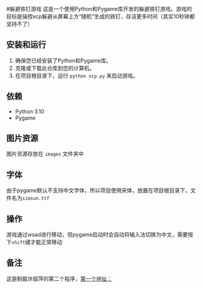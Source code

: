 #躲避铁钉游戏
这是一个使用Python和Pygame库开发的躲避铁钉游戏。游戏的目标是操控xcp躲避从屏幕上方“随机”生成的铁钉，存活更多时间（其实10秒钟都坚持不了）
## 安装和运行
1. 确保您已经安装了Python和Pygame库。
2. 克隆或下载此仓库到您的计算机。
3. 在项目根目录下，运行 `python xcp.py` 来启动游戏。
## 依赖
- Python 3.10
- Pygame
## 图片资源
图片资源存放在 `images` 文件夹中
## 字体
由于pygame默认不支持中文字体，所以项目使用宋体，放置在项目根目录下，文件名为`simsun.ttf`
## 操作
游戏通过wsad进行移动，但pygame启动时会自动将输入法切换为中文，需要按下`shift`键才能正常移动
## 备注
这是制裁许超萍的第二个程序，[第一个地址：](https://github.com/IKUN12E113/-)
